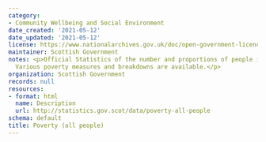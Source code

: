 ```yaml
---
category:
- Community Wellbeing and Social Environment
date_created: '2021-05-12'
date_updated: '2021-05-12'
license: https://www.nationalarchives.gov.uk/doc/open-government-licence/version/3/
maintainer: Scottish Government
notes: <p>Official Statistics of the number and proportions of people in poverty.
  Various poverty measures and breakdowns are available.</p>
organization: Scottish Government
records: null
resources:
- format: html
  name: Description
  url: http://statistics.gov.scot/data/poverty-all-people
schema: default
title: Poverty (all people)
---
```

